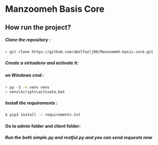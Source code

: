 # Manzoomeh Basis Core

## How run the project?


##### Clone the repository :
```bash
> git clone https://github.com/abolfazlj00/Manzoomeh-basis-core.git
```
##### Create a virtualenv and activate it:
##### on Windows cmd : 
 ```bash
> py -3 -m venv venv
> venv\Scripts\activate.bat
```
##### Install the requirements :
```bash
$ pip3 install -r requirements.txt
```
#### Go to admin folder and client folder: 
##### Run the both simple.py and restful.py and you can send requests now
